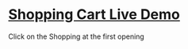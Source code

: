 # <a href="https://kashichi.github.io/shopping-cart/" target="_blank">Shopping Cart Live Demo</a>
Click on the Shopping at the first opening

